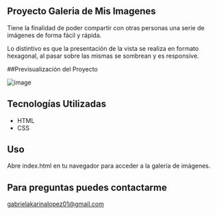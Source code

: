 ## Proyecto Galeria de Mis Imagenes
Tiene la finalidad de poder compartir con otras personas una serie de imágenes de forma fácil y rápida.

Lo distintivo es que la presentación de la vista se realiza en formato hexagonal, al pasar sobre las mismas se sombrean y es responsive.


##Previsualización del Proyecto

![image](https://github.com/user-attachments/assets/78c9ca40-56be-4cdb-96b5-45884c60b477)

## Tecnologías Utilizadas
- HTML
- CSS
  
## Uso
Abre index.html en tu navegador para acceder a la galería de imágenes.

## Para preguntas puedes contactarme 
gabrielakarinalopez01@gmail.com
